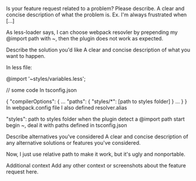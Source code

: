 Is your feature request related to a problem? Please describe.
A clear and concise description of what the problem is. Ex. I'm always frustrated when [...]

As less-loader says, I can choose webpack resovler by prepending my @import path with ~, then the plugin does not work as expected.

Describe the solution you'd like
A clear and concise description of what you want to happen.

In less file:

@import '~styles/variables.less';

// some code
In tsconfig.json

{
    "compilerOptions": {
         ...
         "paths":  {
              "styles/*": [path to styles folder]
         }
         ...
   }
}
In webpack.config file I also defined resolver.alias

"styles": path to styles folder
when the plugin detect a @import path start begin ~, deal it with paths defined in tsconfig.json

Describe alternatives you've considered
A clear and concise description of any alternative solutions or features you've considered.

Now, I just use relative path to make it work, but it's ugly and nonportable.

Additional context
Add any other context or screenshots about the feature request here.
